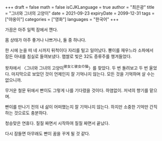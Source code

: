 +++
draft = false
math = false
isCJKLanguage = true
author = "최은광"
title = "그녀와 그녀의 고양이"
date = 2021-09-23
expiryDate = 2099-12-31
tags = ["야옹이"]
categories = ["영화"]
languages = "한국어"
+++

가끔은 아주 일찍 잠에서 깬다.

몸 상태가 아주 좋거나 나쁘거나, 둘 중 하나다.

한 시에 눈을 떠 네 시까지 뒤척이다 자리를 털고 일어났다. 뽕이를 재우느라 소파에서 잠든 아내를 침실로 들여보냈다. 햅쌀로 빚은 32도 증류주를 챙겨들었다.

왓챠에서 〈그녀와 그녀의 고양이<sup>彼女と彼女の猫</sup>〉를 찾았다. 두 번 돌려보고 두 번 울었다. 마지막으로 보았던 것이 언제인지 잘 기억나지 않는다. 모든 것을 기억하며 살 수는 없으니까.

무거운 철문 뒤에서 빤이도 그렇게 나를 기다렸을 것이다. 하염없이. 저녁의 향기를 맡으며.

빤이를 만나기 전의 내 삶이 어떠했는지 잘 기억나지 않는다. 하지만 소중한 기억만 간직하는 것으로도 충분하다.

청승맞은 연휴다. 질질 짜면서 시작하여 질질 짜면서 끝났다.

다시 잠들면 아무래도 빤이 꿈을 꾸게 될 것 같다. 